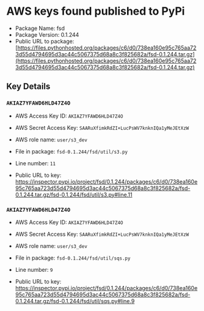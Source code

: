 # AWS keys found published to PyPi

* Package Name: fsd
* Package Version: 0.1.244
* Public URL to package: [https://files.pythonhosted.org/packages/c6/d0/738ea160e95c765aa723d55d4794695d3ac44c5067375d68a8c3f825682a/fsd-0.1.244.tar.gz](https://files.pythonhosted.org/packages/c6/d0/738ea160e95c765aa723d55d4794695d3ac44c5067375d68a8c3f825682a/fsd-0.1.244.tar.gz)

## Key Details

### `AKIAZ7YFAWD6HLD47Z4O`

* AWS Access Key ID: `AKIAZ7YFAWD6HLD47Z4O`
* AWS Secret Access Key: `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` 
* AWS role name: `user/s3_dev`
* File in package: `fsd-0.1.244/fsd/util/s3.py`
* Line number: `11`

* Public URL to key: https://inspector.pypi.io/project/fsd/0.1.244/packages/c6/d0/738ea160e95c765aa723d55d4794695d3ac44c5067375d68a8c3f825682a/fsd-0.1.244.tar.gz/fsd-0.1.244/fsd/util/s3.py#line.11



### `AKIAZ7YFAWD6HLD47Z4O`

* AWS Access Key ID: `AKIAZ7YFAWD6HLD47Z4O`
* AWS Secret Access Key: `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` 
* AWS role name: `user/s3_dev`
* File in package: `fsd-0.1.244/fsd/util/sqs.py`
* Line number: `9`

* Public URL to key: https://inspector.pypi.io/project/fsd/0.1.244/packages/c6/d0/738ea160e95c765aa723d55d4794695d3ac44c5067375d68a8c3f825682a/fsd-0.1.244.tar.gz/fsd-0.1.244/fsd/util/sqs.py#line.9


